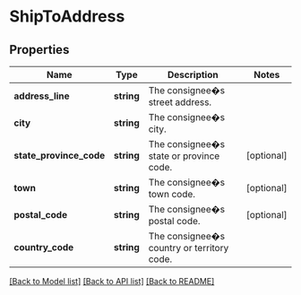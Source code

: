 # ShipToAddress

## Properties
Name | Type | Description | Notes
------------ | ------------- | ------------- | -------------
**address_line** | **string** | The consignee�s street address. | 
**city** | **string** | The consignee�s city. | 
**state_province_code** | **string** | The consignee�s state or province code. | [optional] 
**town** | **string** | The consignee�s town code. | [optional] 
**postal_code** | **string** | The consignee�s postal code. | [optional] 
**country_code** | **string** | The consignee�s country or territory code. | 

[[Back to Model list]](../../README.md#documentation-for-models) [[Back to API list]](../../README.md#documentation-for-api-endpoints) [[Back to README]](../../README.md)

